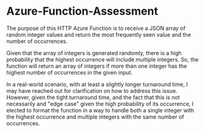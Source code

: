 # Azure-Function-Assessment

The purpose of this HTTP Azure Function is to receive a JSON array of random integer values and return the most frequently seen value and the number of occurrences.

Given that the array of integers is generated randomly, there is a high probability that the highest occurrence will include multiple integers.
So, the function will return an array of integers if more than one integer has the highest number of occurrences in the given input.

In a real-world scenario, with at least a slightly longer turnaround time, I may have reached out for clarification on how to address this issue. However, given the tight turnaround time,
and the fact that this is not necessarily and "edge case" given the high probability of its occurrence, I elected to format the function in a way to handle both a single integer with the highest occurrence
and multiple integers with the same number of occurrences.

